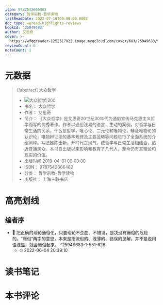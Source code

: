 ```yaml
---
isbn: 9787542666482
category: 哲学宗教-哲学读物
lastReadDate: 2022-07-10T00:00:00.000Z
doc_type: weread-highlights-reviews
bookId: '25949683'
author: 艾思奇
cover: >-
  https://wfqqreader-1252317822.image.myqcloud.com/cover/683/25949683/t7_25949683.jpg
reviewCount: 0
noteCount: 1
---
```

# 元数据
> [!abstract] 大众哲学
> - ![ 大众哲学|200](https://wfqqreader-1252317822.image.myqcloud.com/cover/683/25949683/t7_25949683.jpg)
> - 书名： 大众哲学
> - 作者： 艾思奇
> - 简介： 《大众哲学》是艾思奇20世纪30年代为通俗宣传马克思主义哲学而写的优秀著作。作者以通俗浅易的语言，生动的案例，对哲学与日常生活的关系，什么是哲学，唯心论、二元论和唯物论，辩证唯物论的认识论，唯物辩证法的基本规律及主要范畴等问题进行了全面系统的介绍阐释。写法推陈出新，开时代之风气，使哲学与日常生活相结合，贴近普通民众。本书自出版以来影响和教育了几代人，至今仍有其理论和现实的价值。
> - 出版时间 2019-04-01 00:00:00
> - ISBN： 9787542666482
> - 分类： 哲学宗教-哲学读物
> - 出版社： 上海三联书店

# 高亮划线

## 编者序


- 📌 把正确的理论通俗化，只要理论不歪曲、不错误，是决没有庸俗的危险的。“庸俗”两字的意思，本来是指流俗的、浅薄的、错误的见解，并不是说用语浅显，就会庸俗起来。 ^25949683-1-551-628
    - ⏱ 2022-06-04 20:39:10 
# 读书笔记

# 本书评论
